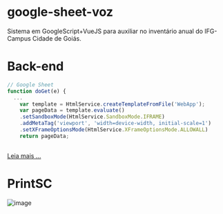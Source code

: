 # google-sheet-voz

Sistema em GoogleScript+VueJS para auxiliar no inventário anual do IFG-Campus Cidade de Goiás. 

# Back-end

```js
// Google Sheet
function doGet(e) {
  ...
    var template = HtmlService.createTemplateFromFile('WebApp');
    var pageData = template.evaluate()
    .setSandboxMode(HtmlService.SandboxMode.IFRAME)
    .addMetaTag('viewport', 'width=device-width, initial-scale=1')
    .setXFrameOptionsMode(HtmlService.XFrameOptionsMode.ALLOWALL)
    return pageData;
  
```
[Leia mais ...](https://github.com/marcoantonioq/google-sheet-voz/blob/main/back-end/WebApp.gs)

# PrintSC

![image](https://raw.githubusercontent.com/marcoantonioq/google-sheet-voz/demo/print.png)